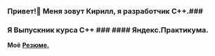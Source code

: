 ### Привет!👋 Меня зовут Кирилл, я разработчик C++.###
### Я Выпускник курса С++ ### #### Яндекс.Практикума. ####
__Моё__ [__Резюме.__](https://hh.ru/applicant/resumes/view?resume=a9ac5d23ff0287c9240039ed1f355a63756564)

<!--
**Stangar999/Stangar999** is a ✨ _special_ ✨ repository because its `README.md` (this file) appears on your GitHub profile.

Here are some ideas to get you started:

- 🔭 I’m currently working on ...
- 🌱 I’m currently learning ...
- 👯 I’m looking to collaborate on ...
- 🤔 I’m looking for help with ...
- 💬 Ask me about ...
- 📫 How to reach me: ...
- 😄 Pronouns: ...
- ⚡ Fun fact: ...
-->
